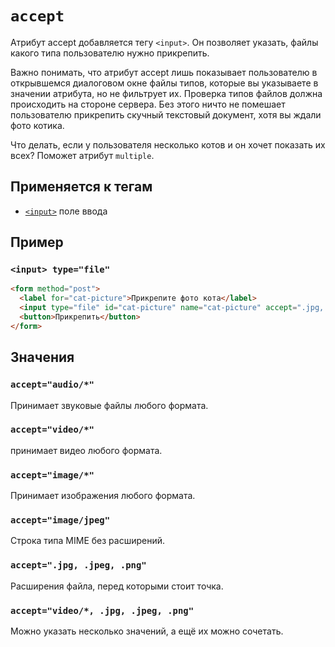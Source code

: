 # `accept`

Атрибут accept добавляется тегу `<input>`. Он позволяет указать, файлы какого типа пользователю нужно прикрепить.

Важно понимать, что атрибут accept лишь показывает пользователю в открывшемся диалоговом окне файлы типов, которые вы указываете в значении атрибута, но не фильтрует их. Проверка типов файлов должна происходить на стороне сервера. Без этого ничто не помешает пользователю прикрепить скучный текстовый документ, хотя вы ждали фото котика.

Что делать, если у пользователя несколько котов и он хочет показать их всех? Поможет атрибут `multiple`.

## Применяется к тегам

- [`<input>`](<../TAGS FORM/input.md>) поле ввода

## Пример

### `<input> type="file"`

```html
<form method="post">
  <label for="cat-picture">Прикрепите фото кота</label>
  <input type="file" id="cat-picture" name="cat-picture" accept=".jpg, .jpeg, .png" />
  <button>Прикрепить</button>
</form>
```

## Значения

### `accept="audio/*"`

Принимает звуковые файлы любого формата.

### `accept="video/*"`

принимает видео любого формата.

### `accept="image/*"`

Принимает изображения любого формата.

### `accept="image/jpeg"`

Строка типа MIME без расширений.

### `accept=".jpg, .jpeg, .png"`

Расширения файла, перед которыми стоит точка.

### `accept="video/*, .jpg, .jpeg, .png"`

Можно указать несколько значений, а ещё их можно сочетать.
